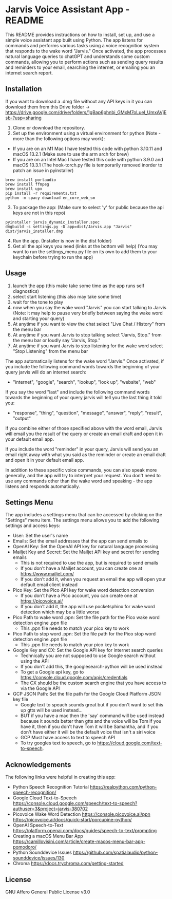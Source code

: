 # Jarvis Voice Assistant App - README

This README provides instructions on how to install, set up, and use a simple voice assistant app built using Python. The app listens for commands and performs various tasks using a voice recognition system that responds to the wake word "Jarvis." Once activated, the app processes natural language queries to chatGPT and understands some custom commands, allowing you to perform actions such as sending query results and reminders to your email, searching the internet, or emailing you an internet search report.

## Installation
If you want to download a .dmg file without any API keys in it you can download them from this Drive folder -> https://drive.google.com/drive/folders/1gBap6phnbj_GMxM7oLueI_UmxAVjEsb-?usp=sharing
1. Clone or download the repository.
2. Set up the environment using a virtual environment for python (Note - more than the following options may work):
- If you are on an M1 Mac I have tested this code with python 3.10.11 and macOS 13.2.1 (Make sure to use the arm arch for brew)
- If you are on an Intel Mac I have tested this code with python 3.9.0 and macOS 13.3.1 (The hook-torch.py file is temporarily removed inorder to patch an issue in pyinstaller)
```
brew install portaudio
brew install ffmpeg
brew install upx
pip install -r requirements.txt
python -m spacy download en_core_web_sm
```
3. To package the app:
   (Make sure to select 'y' for public because the api keys are not in this repo)
```
pyinstaller jarvis_dynamic_installer.spec
dmgbuild -s settings.py -D app=dist/Jarvis.app "Jarvis" dist/jarvis_installer.dmg
```
4. Run the app. (Installer is now in the dist folder)
5. Get all the api keys you need (links at the bottom will help)
(You may want to run the settings_menu.py file on its own to add them to your keychain before trying to run the app)

   
## Usage

1. launch the app (this make take some time as the app runs self diagnostics)
2. select start listening (this also may take some time)
3. wait for the tone to play
4. now when you say the wake word "Jarvis" you can start talking to Jarvis (Note: it may help to pause very briefly between saying the wake word and starting your query)
5. At anytime if you want to view the chat select "Live Chat / History" from the menu bar
6. At anytime if you want Jarvis to stop talking select "Jarvis, Stop." from the menu bar or loudly say "Jarvis, Stop."
7. At anytime if you want Jarvis to stop listening for the wake word select "Stop Listening" from the menu bar

The app automatically listens for the wake word "Jarvis." 
Once activated, if you include the following command words towards the beginning of your query jarvis will do an internet search:
- "internet", "google", "search", "lookup", "look up", "website", "web"

If you say the word "last" and include the following command words towards the beginning of your query jarvis will tell you the last thing it told you:
- "response", "thing", "question", "message", "answer", "reply", "result", "output"

If you combine either of those specified above with the word email, Jarvis will email you the result of the query or create an email draft and open it in your default email app.

If you include the word "reminder" in your query, Jarvis will send you an email right away with what you said as the reminder or create an email draft and open it in your default email app.

In addition to these specific voice commands, you can also speak more generally, and the app will try to interpret your request. You don't need to use any commands other than the wake word and speaking - the app listens and responds automatically.

## Settings Menu

The app includes a settings menu that can be accessed by clicking on the "Settings" menu item. The settings menu allows you to add the following settings and access keys:

- User: Set the user's name
- Emails: Set the email addresses that the app can send emails to
- OpenAI Key: Set the OpenAI API key for natural language processing
- Mailjet Key and Secret: Set the Mailjet API key and secret for sending emails
    - This is not required to use the app, but is required to send emails
    - If you don't have a Mailjet account, you can create one at https://www.mailjet.com/
    - If you don't add it, when you request an email the app will open your default email client instead
- Pico Key: Set the Pico API key for wake word detection conversion
    - If you don't have a Pico account, you can create one at https://picovoice.ai/
    - If you don't add it, the app will use pocketsphinx for wake word detection which may be a little worse
- Pico Path to wake word .ppn: Set the file path for the Pico wake word detection engine .ppn file
    - This .ppn file needs to match your pico key to work 
- Pico Path to stop word .ppn: Set the file path for the Pico stop word detection engine .ppn file
    - This .ppn file needs to match your pico key to work 
- Google Key and CX: Set the Google API key for internet search queries
    - Technically you are not supposed to use Google search without using the API
    - If you don't add this, the googlesearch-python will be used instead
    - To get a Google api key, go to https://console.cloud.google.com/apis/credentials
    - The CX should be the custom search engine that you have access to via the Google API
- GCP JSON Path: Set the file path for the Google Cloud Platform JSON key file
    - Google text to speach sounds great but if you don't want to set this up gtts will be used instead...
    - BUT if you have a mac then the 'say' command will be used instead because it sounds better than gtts and the voice will be Tom if you have it, then if you don't have Tom it will be Samantha, and if you don't have either it will be the default voice that isn't a siri voice
    - GCP Must have access to text to speech API
    - To try googles text to speech, go to https://cloud.google.com/text-to-speech.

## Acknowledgements

The following links were helpful in creating this app:

- Python Speech Recognition Tutorial https://realpython.com/python-speech-recognition/
- Google Cloud Text-to-Speech https://console.cloud.google.com/speech/text-to-speech?authuser=3&project=jarvis-380702
- Picovoice Wake Word Detection https://console.picovoice.ai/ppn https://picovoice.ai/docs/quick-start/porcupine-python/
- OpenAI Speech-to-Text https://platform.openai.com/docs/guides/speech-to-text/prompting
- Creating a macOS Menu Bar App https://camillovisini.com/article/create-macos-menu-bar-app-pomodoro/
- Python Sounddevice Issues https://github.com/spatialaudio/python-sounddevice/issues/130
- Chroma https://docs.trychroma.com/getting-started

## License
GNU Affero General Public License v3.0
